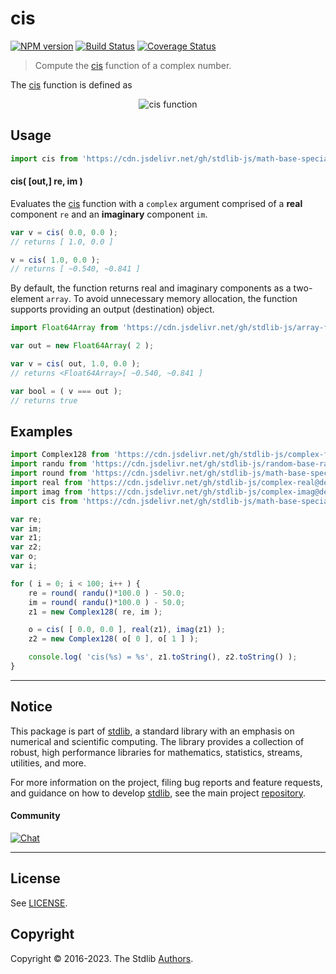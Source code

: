 <!--

@license Apache-2.0

Copyright (c) 2018 The Stdlib Authors.

Licensed under the Apache License, Version 2.0 (the "License");
you may not use this file except in compliance with the License.
You may obtain a copy of the License at

   http://www.apache.org/licenses/LICENSE-2.0

Unless required by applicable law or agreed to in writing, software
distributed under the License is distributed on an "AS IS" BASIS,
WITHOUT WARRANTIES OR CONDITIONS OF ANY KIND, either express or implied.
See the License for the specific language governing permissions and
limitations under the License.

-->

# cis

[![NPM version][npm-image]][npm-url] [![Build Status][test-image]][test-url] [![Coverage Status][coverage-image]][coverage-url] <!-- [![dependencies][dependencies-image]][dependencies-url] -->

> Compute the [cis][cis] function of a complex number.

<section class="intro"> 

The [cis][cis] function is defined as

<!-- <equation class="equation" label="eq:cis_function" align="center" raw="\operatorname{cis}(z) = e^{iz} = \cos(z) + i \sin(z)" alt="cis function"> -->

<div class="equation" align="center" data-raw-text="\operatorname{cis}(z) = e^{iz} = \cos(z) + i \sin(z)" data-equation="eq:cis_function">
    <img src="https://cdn.jsdelivr.net/gh/stdlib-js/stdlib@d4edb68b52a6c646be5683023c5a24890300727f/lib/node_modules/@stdlib/math/base/special/ccis/docs/img/equation_cis_function.svg" alt="cis function">
    <br>
</div>

<!-- </equation> -->

</section>

<!-- /.intro -->



<section class="usage">

## Usage

```javascript
import cis from 'https://cdn.jsdelivr.net/gh/stdlib-js/math-base-special-ccis@deno/mod.js';
```

#### cis( \[out,] re, im )

Evaluates the [cis][cis] function with a `complex` argument comprised of a **real** component `re` and an **imaginary** component `im`.

```javascript
var v = cis( 0.0, 0.0 );
// returns [ 1.0, 0.0 ]

v = cis( 1.0, 0.0 );
// returns [ ~0.540, ~0.841 ]
```

By default, the function returns real and imaginary components as a two-element `array`. To avoid unnecessary memory allocation, the function supports providing an output (destination) object.

```javascript
import Float64Array from 'https://cdn.jsdelivr.net/gh/stdlib-js/array-float64@deno/mod.js';

var out = new Float64Array( 2 );

var v = cis( out, 1.0, 0.0 );
// returns <Float64Array>[ ~0.540, ~0.841 ]

var bool = ( v === out );
// returns true
```

</section>

<!-- /.usage -->

<section class="examples">

## Examples

<!-- eslint no-undef: "error" -->

```javascript
import Complex128 from 'https://cdn.jsdelivr.net/gh/stdlib-js/complex-float64@deno/mod.js';
import randu from 'https://cdn.jsdelivr.net/gh/stdlib-js/random-base-randu@deno/mod.js';
import round from 'https://cdn.jsdelivr.net/gh/stdlib-js/math-base-special-round@deno/mod.js';
import real from 'https://cdn.jsdelivr.net/gh/stdlib-js/complex-real@deno/mod.js';
import imag from 'https://cdn.jsdelivr.net/gh/stdlib-js/complex-imag@deno/mod.js';
import cis from 'https://cdn.jsdelivr.net/gh/stdlib-js/math-base-special-ccis@deno/mod.js';

var re;
var im;
var z1;
var z2;
var o;
var i;

for ( i = 0; i < 100; i++ ) {
    re = round( randu()*100.0 ) - 50.0;
    im = round( randu()*100.0 ) - 50.0;
    z1 = new Complex128( re, im );

    o = cis( [ 0.0, 0.0 ], real(z1), imag(z1) );
    z2 = new Complex128( o[ 0 ], o[ 1 ] );

    console.log( 'cis(%s) = %s', z1.toString(), z2.toString() );
}
```

</section>

<!-- /.examples -->

<!-- Section for related `stdlib` packages. Do not manually edit this section, as it is automatically populated. -->

<section class="related">

</section>

<!-- /.related -->

<!-- Section for all links. Make sure to keep an empty line after the `section` element and another before the `/section` close. -->


<section class="main-repo" >

* * *

## Notice

This package is part of [stdlib][stdlib], a standard library with an emphasis on numerical and scientific computing. The library provides a collection of robust, high performance libraries for mathematics, statistics, streams, utilities, and more.

For more information on the project, filing bug reports and feature requests, and guidance on how to develop [stdlib][stdlib], see the main project [repository][stdlib].

#### Community

[![Chat][chat-image]][chat-url]

---

## License

See [LICENSE][stdlib-license].


## Copyright

Copyright &copy; 2016-2023. The Stdlib [Authors][stdlib-authors].

</section>

<!-- /.stdlib -->

<!-- Section for all links. Make sure to keep an empty line after the `section` element and another before the `/section` close. -->

<section class="links">

[npm-image]: http://img.shields.io/npm/v/@stdlib/math-base-special-ccis.svg
[npm-url]: https://npmjs.org/package/@stdlib/math-base-special-ccis

[test-image]: https://github.com/stdlib-js/math-base-special-ccis/actions/workflows/test.yml/badge.svg?branch=main
[test-url]: https://github.com/stdlib-js/math-base-special-ccis/actions/workflows/test.yml?query=branch:main

[coverage-image]: https://img.shields.io/codecov/c/github/stdlib-js/math-base-special-ccis/main.svg
[coverage-url]: https://codecov.io/github/stdlib-js/math-base-special-ccis?branch=main

<!--

[dependencies-image]: https://img.shields.io/david/stdlib-js/math-base-special-ccis.svg
[dependencies-url]: https://david-dm.org/stdlib-js/math-base-special-ccis/main

-->

[chat-image]: https://img.shields.io/gitter/room/stdlib-js/stdlib.svg
[chat-url]: https://gitter.im/stdlib-js/stdlib/

[stdlib]: https://github.com/stdlib-js/stdlib

[stdlib-authors]: https://github.com/stdlib-js/stdlib/graphs/contributors

[umd]: https://github.com/umdjs/umd
[es-module]: https://developer.mozilla.org/en-US/docs/Web/JavaScript/Guide/Modules

[deno-url]: https://github.com/stdlib-js/math-base-special-ccis/tree/deno
[umd-url]: https://github.com/stdlib-js/math-base-special-ccis/tree/umd
[esm-url]: https://github.com/stdlib-js/math-base-special-ccis/tree/esm
[branches-url]: https://github.com/stdlib-js/math-base-special-ccis/blob/main/branches.md

[stdlib-license]: https://raw.githubusercontent.com/stdlib-js/math-base-special-ccis/main/LICENSE

[cis]: https://en.wikipedia.org/wiki/Cis_%28mathematics%29

</section>

<!-- /.links -->
